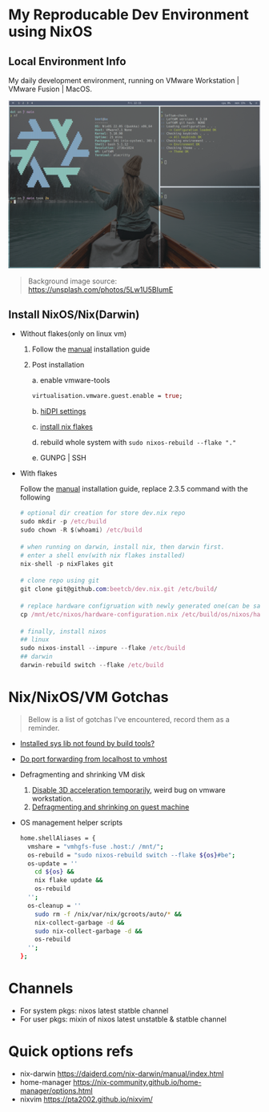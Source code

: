 # My Reproducable Dev Environment using NixOS

## Local Environment Info

My daily development environment, running on VMware Workstation | VMware Fusion | MacOS.

![screenshot](./screenshot.png)

> Background image source: https://unsplash.com/photos/5Lw1U5BIumE

## Install NixOS/Nix(Darwin)

- Without flakes(only on linux vm)

  1. Follow the [manual](https://nixos.org/manual/nixos/stable/index.html) installation guide

  2. Post installation

     a. enable vmware-tools

     ```nix
     virtualisation.vmware.guest.enable = true;
     ```

     b. [hiDPI settings](https://nixos.wiki/wiki/Xorg)

     c. [install nix flakes](https://nixos.wiki/wiki/Flakes)

     d. rebuild whole system with `sudo nixos-rebuild --flake "."`

     e. GUNPG | SSH

- With flakes

  Follow the [manual](https://nixos.org/manual/nixos/stable/index.html) installation guide, replace 2.3.5 command with the following

  ```nix
  # optional dir creation for store dev.nix repo
  sudo mkdir -p /etc/build
  sudo chown -R $(whoami) /etc/build

  # when running on darwin, install nix, then darwin first.
  # enter a shell env(with nix flakes installed)
  nix-shell -p nixFlakes git

  # clone repo using git
  git clone git@github.com:beetcb/dev.nix.git /etc/build/

  # replace hardware configruation with newly generated one(can be safly ignored on darwin)
  cp /mnt/etc/nixos/hardware-configuration.nix /etc/build/os/nixos/hardware.nix

  # finally, install nixos
  ## linux
  sudo nixos-install --impure --flake /etc/build
  ## darwin
  darwin-rebuild switch --flake /etc/build
  ```

# Nix/NixOS/VM Gotchas

> Bellow is a list of gotchas I've encountered, record them as a reminder.

- [Installed sys lib not found by build tools?](https://nixos.wiki/wiki/FAQ/I_installed_a_library_but_my_compiler_is_not_finding_it._Why%3F)
- [Do port forwarding from localhost to vmhost](https://linuxize.com/post/how-to-setup-ssh-tunneling/)
- Defragmenting and shrinking VM disk

  1. [Disable 3D acceleration temporarily](https://communities.vmware.com/t5/VMware-Workstation-Pro/ISBRendererComm-Lost-connection-to-mksSandbox-and-MKS/td-p/2838888), weird bug on vmware workstation.
  2. [Defragmenting and shrinking on guest machine](https://superuser.com/a/1116213)

- OS management helper scripts
  ```bash
  home.shellAliases = {
    vmshare = "vmhgfs-fuse .host:/ /mnt/";
    os-rebuild = "sudo nixos-rebuild switch --flake ${os}#be";
    os-update = ''
      cd ${os} &&
      nix flake update &&
      os-rebuild
    '';
    os-cleanup = ''
      sudo rm -f /nix/var/nix/gcroots/auto/* &&
      nix-collect-garbage -d &&
      sudo nix-collect-garbage -d &&
      os-rebuild
    '';
  };
  ```

# Channels

- For system pkgs: nixos latest statble channel
- For user pkgs: mixin of nixos latest unstatble & statble channel

# Quick options refs
- nix-darwin https://daiderd.com/nix-darwin/manual/index.html
- home-manager https://nix-community.github.io/home-manager/options.html
- nixvim https://pta2002.github.io/nixvim/
